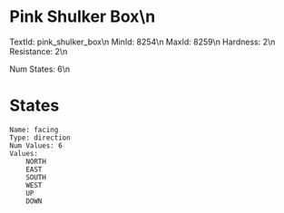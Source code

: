# Pink Shulker Box\n
TextId: pink_shulker_box\n
MinId: 8254\n
MaxId: 8259\n
Hardness: 2\n
Resistance: 2\n

Num States: 6\n
# States
```
Name: facing
Type: direction
Num Values: 6
Values:
    NORTH
    EAST
    SOUTH
    WEST
    UP
    DOWN
```